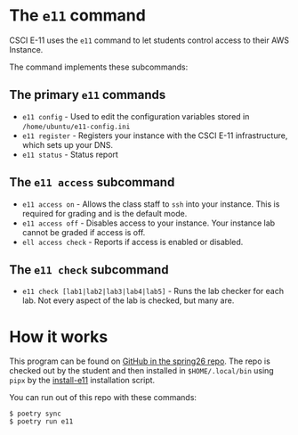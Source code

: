 # The `e11` command
CSCI E-11 uses the `e11` command to let students control access to their AWS Instance.

The command implements these subcommands:

## The primary `e11` commands
* `e11 config` - Used to edit the configuration variables stored in `/home/ubuntu/e11-config.ini`
* `e11 register` - Registers your instance with the CSCI E-11 infrastructure, which sets up your DNS.
* `e11 status` - Status report

## The `e11 access` subcommand
* `e11 access on` - Allows the class staff to `ssh` into your instance. This is required for grading and is the default mode.
* `e11 access off` - Disables access to your instance. Your instance lab cannot be graded if access is off.
* `ell access check` - Reports if access is enabled or disabled.

## The `e11 check` subcommand
* `e11 check [lab1|lab2|lab3|lab4|lab5]` - Runs the lab checker for each lab. Not every aspect of the lab is checked, but many are.

# How it works
This program can be found on [GitHub in the spring26 repo](https://github.com/Harvard-CSCI-E-11/spring26/tree/main/etc/e11). The repo is checked out by the student and then installed in `$HOME/.local/bin` using `pipx` by the [install-e11](https://github.com/Harvard-CSCI-E-11/spring26/blob/main/etc/install-e11) installation script.

You can run out of this repo with these commands:
```
$ poetry sync
$ poetry run e11
```
